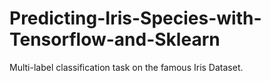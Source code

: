 # Predicting-Iris-Species-with-Tensorflow-and-Sklearn
Multi-label classification task on the famous Iris Dataset.
